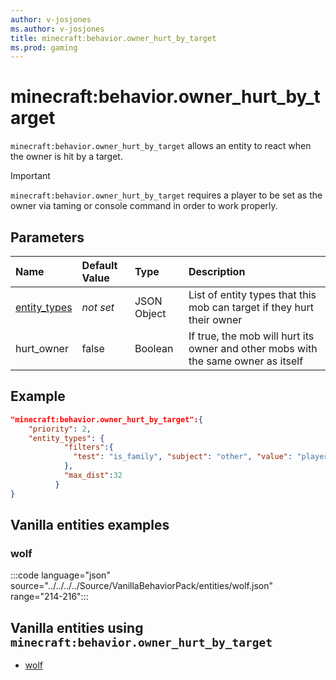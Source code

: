 ```yaml
---
author: v-josjones
ms.author: v-josjones
title: minecraft:behavior.owner_hurt_by_target
ms.prod: gaming
---
```


# minecraft:behavior.owner_hurt_by_target

`minecraft:behavior.owner_hurt_by_target` allows an entity to react when the owner is hit by a target.

>[!IMPORTANT]
> `minecraft:behavior.owner_hurt_by_target` requires a player to be set as the owner via taming or console command in order to work properly.

## Parameters

|Name |Default Value  |Type  |Description  |
|:----------|:----------|:----------|:----------|
|[entity_types](../Definitions/NestedTables/entity_types.md)|*not set* | JSON Object| List of entity types that this mob can target if they hurt their owner|
|hurt_owner| false| Boolean|  If true, the mob will hurt its owner and other mobs with the same owner as itself |

## Example

```json
"minecraft:behavior.owner_hurt_by_target":{
    "priority": 2,
    "entity_types": {
            "filters":{
              "test": "is_family", "subject": "other", "value": "player"
            },
            "max_dist":32
          }
}
```

## Vanilla entities examples

### wolf

:::code language="json" source="../../../../Source/VanillaBehaviorPack/entities/wolf.json" range="214-216":::

## Vanilla entities using `minecraft:behavior.owner_hurt_by_target`

- [wolf](../../../../Source/VanillaBehaviorPack_Snippets/entities/wolf.md)
